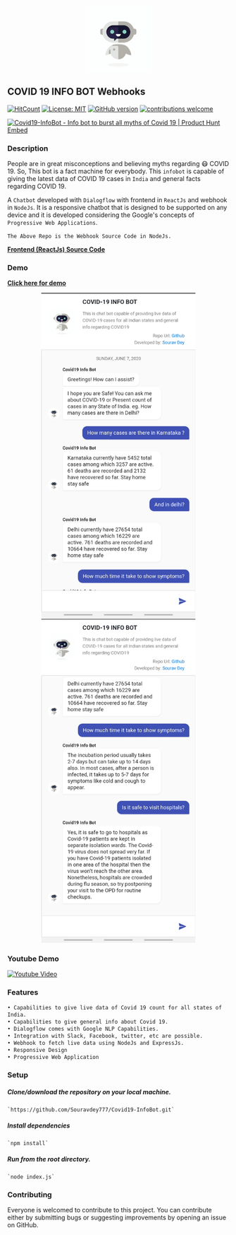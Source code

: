 <p align="center">
  <img width="150" height="150" src="./boticon.gif?raw=true">
</p>

## COVID 19 INFO BOT Webhooks

[![HitCount](http://hits.dwyl.com/Souravdey777/Souravdey777/Covid19-InfoBot.svg)](http://hits.dwyl.com/Souravdey777/Souravdey777/Covid19-InfoBot)
[![License: MIT](https://img.shields.io/badge/License-MIT-yellow.svg?style=flat)](https://opensource.org/licenses/MIT)
[![GitHub version](https://d25lcipzij17d.cloudfront.net/badge.png?id=gh&v=1.0&style=flat)](https://badge.fury.io/gh/Souravdey777/Covid19-InfoBot_FE)
[![contributions welcome](https://img.shields.io/badge/contributions-welcome-brightgreen.svg?style=flat)](https://github.com/Souravdey777/News-Bucket/issues)

<a href="https://www.producthunt.com/posts/covid19-infobot?utm_source=badge-featured&utm_medium=badge&utm_souce=badge-covid19-infobot" target="_blank"><img src="https://api.producthunt.com/widgets/embed-image/v1/featured.svg?post_id=208220&theme=dark" alt="Covid19-InfoBot - Info bot to burst all myths of Covid 19 | Product Hunt Embed" style="width: 250px; height: 54px;" width="250px" height="54px" /></a>

### Description

People are in great misconceptions and believing myths regarding 😷 COVID 19. So, This bot is a fact machine for everybody.
This `infobot` is capable of giving the latest data of COVID 19 cases in `India` and general facts regarding COVID 19.

A `Chatbot` developed with `Dialogflow` with frontend in `ReactJs` and webhook in `NodeJs`. It is a responsive chatbot that is designed to be supported on any device and it is developed considering the Google's concepts of `Progressive Web Applications`.

    The Above Repo is the Webhook Source Code in NodeJs.

**[Frontend (ReactJs) Source Code](https://github.com/Souravdey777/Covid19-InfoBot_FE/)**

### Demo

**[Click here for demo](https://souravdey777.github.io/Covid19-InfoBot_FE/)**
<a href="https://souravdey777.github.io/Covid19-InfoBot_FE/" target="_blank">
	<p align="center">
  		<img src="./Screenshot01.jpg" width="350" title="COVID 19 INFO BOT" alt="COVID 19 INFO BOT">
  		<img src="./Screenshot02.jpg" width="350" title="COVID 19 INFO BOT" alt="COVID 19 INFO BOT">
	</p>
</a>
<!--     <iframe width="560" height="315" src="https://www.youtube.com/embed/mMmjEh71ZeY" frameborder="0" allow="accelerometer; autoplay; encrypted-media; gyroscope; picture-in-picture" allowfullscreen></iframe> -->

### Youtube Demo

[![Youtube Video](http://img.youtube.com/vi/mMmjEh71ZeY/0.jpg)](http://www.youtube.com/watch?v=mMmjEh71ZeY "Video Title")
<!--     <iframe width="560" height="315" src="https://www.youtube.com/embed/mMmjEh71ZeY" frameborder="0" allow="accelerometer; autoplay; encrypted-media; gyroscope; picture-in-picture" allowfullscreen></iframe> -->

### Features

	• Capabilities to give live data of Covid 19 count for all states of India.
	• Capabilities to give general info about Covid 19.
	• Dialogflow comes with Google NLP Capabilities.
	• Integration with Slack, Facebook, twitter, etc are possible.
	• Webhook to fetch live data using NodeJs and ExpressJs.
	• Responsive Design
	• Progressive Web Application


### Setup

##### Clone/download the repository on your local machine.

	`https://github.com/Souravdey777/Covid19-InfoBot.git`

##### Install dependencies

	`npm install`

##### Run from the root directory.

	`node index.js`

### Contributing

Everyone is welcomed to contribute to this project. You can contribute either by submitting bugs or suggesting improvements by opening an issue on GitHub.
